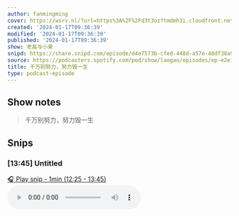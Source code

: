 ```yaml
---
author: fanmingming
cover: https://wsrv.nl/?url=https%3A%2F%2Fd3t3ozftmdmh3i.cloudfront.net%2Fstaging%2Fpodcast_uploaded_nologo%2F18774660%2F397da4a888be4052.jpeg&w=200&h=200
created: '2024-01-17T09:36:39'
modified: '2024-01-17T09:36:39'
published: '2024-01-17T09:36:39'
show: 老高与小茉
snipd: https://share.snipd.com/episode/d4e7573b-cfed-448d-a57e-48df38a9a3e9
source: https://podcasters.spotify.com/pod/show/laogao/episodes/ep-e2eiimm
title: 千万别努力，努力毁一生
type: podcast-episode
---
```



## Show notes
> 千万别努力，努力毁一生

## Snips
### [13:45] Untitled
[🎧 Play snip - 1min️ (12:25 - 13:45)](https://share.snipd.com/snip/4a55f821-9a20-4bc6-aa54-95d871975fe3)
<audio controls> <source src="https://anchor.fm/s/70807210/podcast/play/81397910/https%3A%2F%2Fd3ctxlq1ktw2nl.cloudfront.net%2Fstaging%2F2024-0-17%2F363810307-44100-2-f024f39d15a92.m4a#t=12:25,13:45"> </audio>
